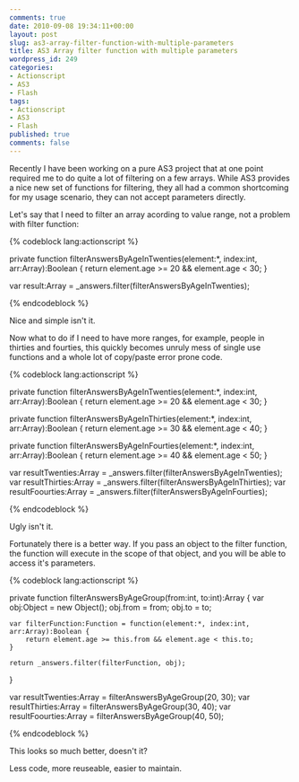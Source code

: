 ```yaml
---
comments: true
date: 2010-09-08 19:34:11+00:00
layout: post
slug: as3-array-filter-function-with-multiple-parameters
title: AS3 Array filter function with multiple parameters
wordpress_id: 249
categories:
- Actionscript
- AS3
- Flash
tags:
- Actionscript
- AS3
- Flash
published: true
comments: false
---
```






Recently I have been working on a pure AS3 project that at one point required me to do quite a lot of filtering on a few arrays.
While AS3 provides a nice new set of functions for filtering, they all had a common shortcoming for my usage scenario, they can not accept parameters directly.
<!--more-->



Let's say that I need to filter an array acording to value range, not a problem with filter function:



{% codeblock lang:actionscript %}

private function filterAnswersByAgeInTwenties(element:*, index:int, arr:Array):Boolean {
    return element.age >= 20 && element.age < 30;
}

var result:Array = _answers.filter(filterAnswersByAgeInTwenties);

{% endcodeblock %}



Nice and simple isn't it.




Now what to do if I need to have more ranges, for example, people in thirties and fourties, this quickly becomes unruly mess of single use functions and a whole lot of copy/paste error prone code.



{% codeblock lang:actionscript %}

private function filterAnswersByAgeInTwenties(element:*, index:int, arr:Array):Boolean {
    return element.age >= 20 && element.age < 30;
}

private function filterAnswersByAgeInThirties(element:*, index:int, arr:Array):Boolean {
    return element.age >= 30 && element.age < 40;
}

private function filterAnswersByAgeInFourties(element:*, index:int, arr:Array):Boolean {
    return element.age >= 40 && element.age < 50;
}

var resultTwenties:Array = _answers.filter(filterAnswersByAgeInTwenties);
var resultThirties:Array = _answers.filter(filterAnswersByAgeInThirties);
var resultFoourties:Array = _answers.filter(filterAnswersByAgeInFourties);


{% endcodeblock %}



Ugly isn't it.






Fortunately there is a better way. If you pass an object to the filter function, the function will execute in the scope of that object, and you will be able to access it's parameters.



{% codeblock lang:actionscript %}

private function filterAnswersByAgeGroup(from:int, to:int):Array {
    var obj:Object = new Object();
    obj.from = from;
    obj.to = to;

    var filterFunction:Function = function(element:*, index:int, arr:Array):Boolean {
        return element.age >= this.from && element.age < this.to;
    }

    return _answers.filter(filterFunction, obj);
}

var resultTwenties:Array = filterAnswersByAgeGroup(20, 30);
var resultThirties:Array = filterAnswersByAgeGroup(30, 40);
var resultFoourties:Array = filterAnswersByAgeGroup(40, 50);


{% endcodeblock %}



This looks so much better, doesn't it?




Less code, more reuseable, easier to maintain.
